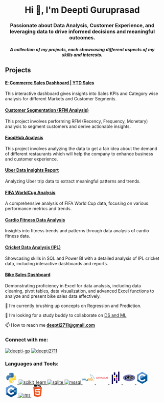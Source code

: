 <h1 align="center">Hi 👋, I'm Deepti Guruprasad</h1>
<h3 align="center">Passionate about Data Analysis, Customer Experience, and leveraging data to drive informed decisions and meaningful outcomes.</h3>

<h5 align="center"> A collection of my projects, each showcasing different aspects of my skills and interests. </h5>

## Projects

#### [E-Commerce Sales Dashboard | YTD Sales](https://github.com/deeptigp09/Ecommerce_Sales_Dashboard)
This interactive dashboard gives insights into Sales KPIs and Category wise analysis for different Markets and Customer Segments.

#### [Customer Segmentation (RFM Analysis)](https://github.com/deeptigp09/python_projects/tree/main/CustomerSegmentationAnalysis)
This project involves performing RFM (Recency, Frequency, Monetary) analysis to segment customers and derive actionable insights.

#### [FoodHub Analysis](https://github.com/deeptigp09/FoodHub_Analysis)
This project involves analyzing the data to get a fair idea about the demand of different restaurants which will help the company to enhance business and customer experience.

#### [Uber Data Insights Report](https://github.com/deeptigp09/python_projects/tree/main/Uber%20Case%20Study)
Analyzing Uber trip data to extract meaningful patterns and trends.

#### [FIFA WorldCup Analysis](https://github.com/deeptigp09/python_projects/tree/main/FIFA%20WorldCup%20Analysis)
A comprehensive analysis of FIFA World Cup data, focusing on various performance metrics and trends.

#### [Cardio Fitness Data Analysis](https://github.com/deeptigp09/python_projects/tree/main/Cardio%20Fitness%20Data%20Analysis)
Insights into fitness trends and patterns through data analysis of cardio fitness data.

#### [Cricket Data Analysis (IPL)](https://github.com/deeptigp09/Data_Analysis_SQL_PowerBi)
Showcasing skills in SQL and Power BI with a detailed analysis of IPL cricket data, including interactive dashboards and reports.

#### [Bike Sales Dashboard](https://github.com/deeptigp09/Exploring_Excel)
Demonstrating proficiency in Excel for data analysis, including data cleaning, pivot tables, data visualization, and advanced Excel functions to analyze and present bike sales data effectively.

🌱 I’m currently brushing up concepts on Regression and Prediction.

👯 I’m looking for a study buddy to collaborate on [DS and ML](https://www.mygreatlearning.com/mit-data-science-and-machine-learning-program)

📫 How to reach me **deepti2711@gmail.com**

<h3 align="left">Connect with me:</h3>
<p align="left">
<a href="https://linkedin.com/in/deepti-gp" target="blank"><img align="center" src="https://raw.githubusercontent.com/rahuldkjain/github-profile-readme-generator/master/src/images/icons/Social/linked-in-alt.svg" alt="deepti-gp" height="30" width="40" /></a>
<a href="https://www.hackerrank.com/deepti2711" target="blank"><img align="center" src="https://raw.githubusercontent.com/rahuldkjain/github-profile-readme-generator/master/src/images/icons/Social/hackerrank.svg" alt="deepti2711" height="30" width="40" /></a>
</p>

<h3 align="left">Languages and Tools:</h3>
<p align="left">
    <a href="https://www.python.org" target="_blank" rel="noreferrer">
        <img src="https://raw.githubusercontent.com/devicons/devicon/master/icons/python/python-original.svg" alt="python" width="40" height="40"/>
    </a>
    <a href="https://scikit-learn.org/" target="_blank" rel="noreferrer">
        <img src="https://upload.wikimedia.org/wikipedia/commons/0/05/Scikit_learn_logo_small.svg" alt="scikit_learn" width="40" height="40"/>
    </a>
    <a href="https://www.sqlite.org/" target="_blank" rel="noreferrer">
        <img src="https://www.vectorlogo.zone/logos/sqlite/sqlite-icon.svg" alt="sqlite" width="40" height="40"/>
    </a>
    <a href="https://www.microsoft.com/en-us/sql-server" target="_blank" rel="noreferrer">
        <img src="https://www.svgrepo.com/show/303229/microsoft-sql-server-logo.svg" alt="mssql" width="40" height="40"/>
    </a>
    <a href="https://www.mysql.com/" target="_blank" rel="noreferrer">
        <img src="https://raw.githubusercontent.com/devicons/devicon/master/icons/mysql/mysql-original-wordmark.svg" alt="mysql" width="40" height="40"/>
    </a>
    <a href="https://www.oracle.com/" target="_blank" rel="noreferrer">
        <img src="https://raw.githubusercontent.com/devicons/devicon/master/icons/oracle/oracle-original.svg" alt="oracle" width="40" height="40"/>
    </a>
    <a href="https://pandas.pydata.org/" target="_blank" rel="noreferrer">
        <img src="https://raw.githubusercontent.com/devicons/devicon/2ae2a900d2f041da66e950e4d48052658d850630/icons/pandas/pandas-original.svg" alt="pandas" width="40" height="40"/>
    </a>
    <a href="https://www.php.net" target="_blank" rel="noreferrer">
        <img src="https://raw.githubusercontent.com/devicons/devicon/master/icons/php/php-original.svg" alt="php" width="40" height="40"/>
    </a>
    <a href="https://www.cprogramming.com/" target="_blank" rel="noreferrer">
        <img src="https://raw.githubusercontent.com/devicons/devicon/master/icons/c/c-original.svg" alt="c" width="40" height="40"/>
    </a>
    <a href="https://www.w3schools.com/cpp/" target="_blank" rel="noreferrer">
        <img src="https://raw.githubusercontent.com/devicons/devicon/master/icons/cplusplus/cplusplus-original.svg" alt="cplusplus" width="40" height="40"/>
    </a>
    <a href="https://ifttt.com/" target="_blank" rel="noreferrer">
        <img src="https://www.vectorlogo.zone/logos/ifttt/ifttt-ar21.svg" alt="ifttt" width="40" height="40"/>
    </a>
    <a href="https://www.w3.org/html/" target="_blank" rel="noreferrer">
        <img src="https://raw.githubusercontent.com/devicons/devicon/master/icons/html5/html5-original-wordmark.svg" alt="html5" width="40" height="40"/>
    </a>
</p>
